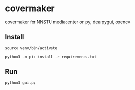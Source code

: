# covermaker
covermaker for NNSTU mediacenter on py, dearpygui, opencv

## Install
```
source venv/bin/activate
```
```
python3 -m pip install -r requirements.txt
```

## Run

```
python3 gui.py
```
